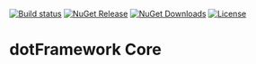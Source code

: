 [![Build status](https://ci.appveyor.com/api/projects/status/bn6avjncff97jd9b?svg=true)](https://ci.appveyor.com/project/dotFramework/core)
[![NuGet Release](https://img.shields.io/nuget/vpre/DotFramework.Core.svg)](https://www.nuget.org/packages/DotFramework.Core)
[![NuGet Downloads](https://img.shields.io/nuget/dt/DotFramework.Core.svg)](https://www.nuget.org/packages/DotFramework.Core)
[![License](https://img.shields.io/badge/license-apache%202.0-60C060.svg)](https://github.com/dotFramework/core/blob/master/LICENSE)

# dotFramework Core